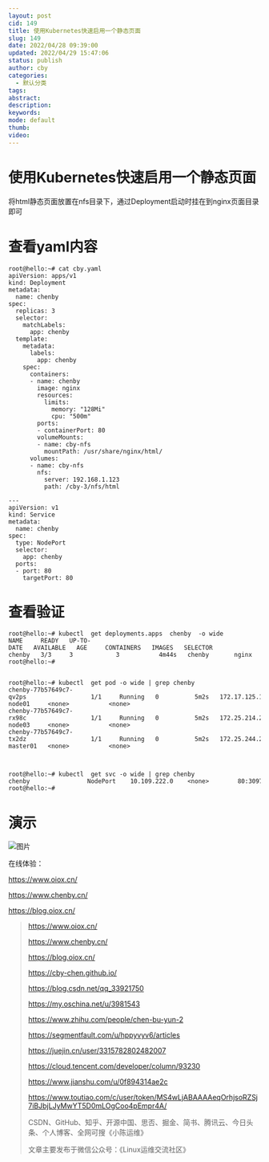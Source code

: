 ```yaml
---
layout: post
cid: 149
title: 使用Kubernetes快速启用一个静态页面
slug: 149
date: 2022/04/28 09:39:00
updated: 2022/04/29 15:47:06
status: publish
author: cby
categories: 
  - 默认分类
tags: 
abstract: 
description: 
keywords: 
mode: default
thumb: 
video: 
---
```



使用Kubernetes快速启用一个静态页面
======================

将html静态页面放置在nfs目录下，通过Deployment启动时挂在到nginx页面目录即可

查看yaml内容
========

```shell
root@hello:~# cat cby.yaml
apiVersion: apps/v1
kind: Deployment
metadata:
  name: chenby
spec:
  replicas: 3
  selector:
    matchLabels:
      app: chenby
  template:
    metadata:
      labels:
        app: chenby
    spec:
      containers:
      - name: chenby
        image: nginx
        resources:
          limits:
            memory: "128Mi"
            cpu: "500m"
        ports:
        - containerPort: 80
        volumeMounts:
        - name: cby-nfs
          mountPath: /usr/share/nginx/html/
      volumes:
      - name: cby-nfs
        nfs:
          server: 192.168.1.123
          path: /cby-3/nfs/html

---
apiVersion: v1
kind: Service
metadata:
  name: chenby
spec:
  type: NodePort
  selector:
    app: chenby
  ports:
  - port: 80
    targetPort: 80

```

查看验证
====

```shell
root@hello:~# kubectl  get deployments.apps  chenby  -o wide
NAME     READY   UP-TO-DATE   AVAILABLE   AGE     CONTAINERS   IMAGES   SELECTOR
chenby   3/3     3            3           4m44s   chenby       nginx    app=chenby
root@hello:~# 


root@hello:~# kubectl  get pod -o wide | grep chenby
chenby-77b57649c7-qv2ps                  1/1     Running   0          5m2s   172.17.125.19    k8s-node01     <none>           <none>
chenby-77b57649c7-rx98c                  1/1     Running   0          5m2s   172.25.214.207   k8s-node03     <none>           <none>
chenby-77b57649c7-tx2dz                  1/1     Running   0          5m2s   172.25.244.209   k8s-master01   <none>           <none>



root@hello:~# kubectl  get svc -o wide | grep chenby
chenby                NodePort    10.109.222.0    <none>        80:30971/TCP   5m8s   app=chenby
root@hello:~# 

```

演示
==

![图片](https://p3-juejin.byteimg.com/tos-cn-i-k3u1fbpfcp/05b307afd22544ef86046268b812fae4~tplv-k3u1fbpfcp-zoom-1.image)

在线体验：  

https://www.oiox.cn/

https://www.chenby.cn/

https://blog.oiox.cn/

  

> https://www.oiox.cn/
> 
> https://www.chenby.cn/
> 
> https://blog.oiox.cn/
> 
> https://cby-chen.github.io/
> 
> https://blog.csdn.net/qq_33921750
> 
> https://my.oschina.net/u/3981543
> 
> https://www.zhihu.com/people/chen-bu-yun-2
> 
> https://segmentfault.com/u/hppyvyv6/articles
> 
> https://juejin.cn/user/3315782802482007
> 
> https://cloud.tencent.com/developer/column/93230
> 
> https://www.jianshu.com/u/0f894314ae2c
> 
> https://www.toutiao.com/c/user/token/MS4wLjABAAAAeqOrhjsoRZSj7iBJbjLJyMwYT5D0mLOgCoo4pEmpr4A/
> 
> CSDN、GitHub、知乎、开源中国、思否、掘金、简书、腾讯云、今日头条、个人博客、全网可搜《小陈运维》
> 
> 文章主要发布于微信公众号：《Linux运维交流社区》
